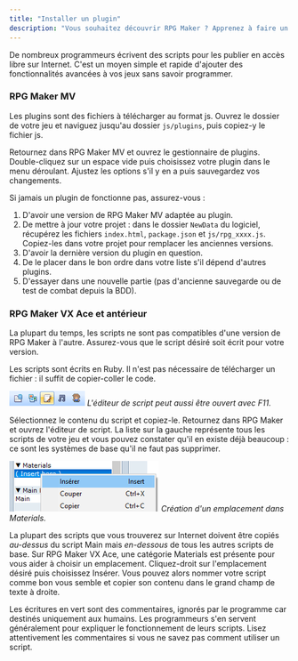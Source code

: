 ```yaml
---
title: "Installer un plugin"
description: "Vous souhaitez découvrir RPG Maker ? Apprenez à faire un premier jeu avec cette série de vidéos et astuces."
---
```


De nombreux programmeurs écrivent des scripts pour les publier en accès libre sur Internet. C'est un moyen simple et rapide d'ajouter des fonctionnalités avancées à vos jeux sans savoir programmer.

### RPG Maker MV

Les plugins sont des fichiers à télécharger au format js. Ouvrez le dossier de votre jeu et naviguez jusqu'au dossier `js/plugins`, puis copiez-y le fichier js.

Retournez dans RPG Maker MV et ouvrez le gestionnaire de plugins. Double-cliquez sur un espace vide puis choisissez votre plugin dans le menu déroulant. Ajustez les options s'il y en a puis sauvegardez vos changements.

Si jamais un plugin de fonctionne pas, assurez-vous :

1. D'avoir une version de RPG Maker MV adaptée au plugin.
2. De mettre à jour votre projet : dans le dossier `NewData` du logiciel, récupérez les fichiers `index.html`, `package.json` et `js/rpg_xxxx.js`. Copiez-les dans votre projet pour remplacer les anciennes versions.
3. D'avoir la dernière version du plugin en question.
4. De le placer dans le bon ordre dans votre liste s'il dépend d'autres plugins.
5. D'essayer dans une nouvelle partie (pas d'ancienne sauvegarde ou de test de combat depuis la BDD).

### RPG Maker VX Ace et antérieur

La plupart du temps, les scripts ne sont pas compatibles d'une version de RPG Maker à l'autre. Assurez-vous que le script désiré soit écrit pour votre version.

Les scripts sont écrits en Ruby. Il n'est pas nécessaire de télécharger un fichier : il suffit de copier-coller le code.

![Icône de l'éditeur de script](./bouton.png)
*L'éditeur de script peut aussi être ouvert avec F11.*

Sélectionnez le contenu du script et copiez-le. Retournez dans RPG Maker et ouvrez l'éditeur de script. La liste sur la gauche représente tous les scripts de votre jeu et vous pouvez constater qu'il en existe déjà beaucoup : ce sont les systèmes de base qu'il ne faut pas supprimer.

![Insérer un script dans RPG Maker VX Ace](./inserer.png)
*Création d'un emplacement dans Materials.*

La plupart des scripts que vous trouverez sur Internet doivent être copiés *au-dessus* du script Main mais *en-dessous* de tous les autres scripts de base. Sur RPG Maker VX Ace, une catégorie Materials est présente pour vous aider à choisir un emplacement. Cliquez-droit sur l'emplacement désiré puis choisissez Insérer. Vous pouvez alors nommer votre script comme bon vous semble et copier son contenu dans le grand champ de texte à droite.

Les écritures en vert sont des commentaires, ignorés par le programme car destinés uniquement aux humains. Les programmeurs s'en servent généralement pour expliquer le fonctionnement de leurs scripts. Lisez attentivement les commentaires si vous ne savez pas comment utiliser un script.
